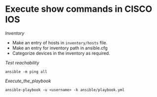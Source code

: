 # Execute show commands in CISCO IOS

_Inventory_

- Make an entry of hosts in `inventory/hosts` file.
- Make an entry for inventory path in ansible.cfg
- Categorize devices in the inventory as required.

_Test reachability_

```
ansible -m ping all
```

_Execute_the_playbook_

```
ansible-playbook -u <username> -k ansible/playbook.yml
```

